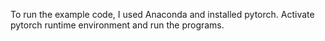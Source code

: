 To run the example code, I used Anaconda and installed pytorch. 
Activate pytorch runtime environment and run the programs.